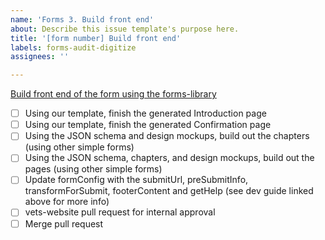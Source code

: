 ```yaml
---
name: 'Forms 3. Build front end'
about: Describe this issue template's purpose here.
title: '[form number] Build front end'
labels: forms-audit-digitize
assignees: ''

---
```


[Build front end of the form using the forms-library](https://vfs.atlassian.net/wiki/spaces/VFT/pages/2492334104/Form+digitization+development+guide#Step-3-(front-end)%3A-Build-front-end-of-the-form-using-the-forms-library)

- [ ] Using our template, finish the generated Introduction page
- [ ] Using our template, finish the generated Confirmation page
- [ ] Using the JSON schema and design mockups, build out the chapters (using other simple forms)
- [ ] Using the JSON schema, chapters, and design mockups, build out the pages (using other simple forms)
- [ ] Update formConfig with the submitUrl, preSubmitInfo, transformForSubmit, footerContent and getHelp (see dev guide linked above for more info) 
- [ ] vets-website pull request for internal approval
- [ ] Merge pull request
